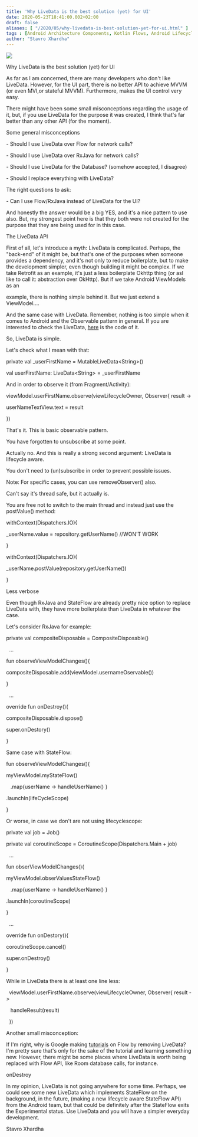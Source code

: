 ```yaml
---
title: 'Why LiveData is the best solution (yet) for UI'
date: 2020-05-23T18:41:00.002+02:00
draft: false
aliases: [ "/2020/05/why-livedata-is-best-solution-yet-for-ui.html" ]
tags : [Android Architecture Components, Kotlin Flows, Android Lifecycle, LiveData, Kotlin Coroutines, Android, Kotlin programming, Android Development]
author: "Stavro Xhardha"
---
```


  

[![](https://1.bp.blogspot.com/-7h3jvvtkTho/XslQLFl4LSI/AAAAAAAATmc/3J3OIxB0A2snaP26TE9VjmqnHeej1pvOgCK4BGAsYHg/d/bence-balla-schottner-qdRK3GDo8Ns-unsplash.jpg)](https://1.bp.blogspot.com/-7h3jvvtkTho/XslQLFl4LSI/AAAAAAAATmc/3J3OIxB0A2snaP26TE9VjmqnHeej1pvOgCK4BGAsYHg/bence-balla-schottner-qdRK3GDo8Ns-unsplash.jpg)

  
Why LiveData is the best solution (yet) for UI

As far as I am concerned, there are many developers who don't like LiveData. However, for the UI part, there is no better API to achieve MVVM (or even MVI,or stateful MVVM). Furthermore, makes the UI control very easy.  

  

There might have been some small misconceptions regarding the usage of it, but, if you use LiveData for the purpose it was created, I think that's far better than any other API (for the moment).

  

Some general misconceptions

  

\- Should I use LiveData over Flow for network calls?

  

\- Should I use LiveData over RxJava for network calls?

  

\- Should I use LiveData for the Database? (somehow accepted, I disagree)

  

\- Should I replace everything with LiveData?

  

The right questions to ask:

  

\- Can I use Flow/RxJava instead of LiveData for the UI?

  

And honestly the answer would be a big YES, and it's a nice pattern to use also. But, my strongest point here is that they both were not created for the purpose that they are being used for in this case.

  

The LiveData API

  

First of all, let's introduce a myth: LiveData is complicated. Perhaps, the "back-end" of it might be, but that's one of the purposes when someone provides a dependency, and it's not only to reduce boilerplate, but to make the development simpler, even though building it might be complex. If we take Retrofit as an example, it's just a less boilerplate Okhttp thing (or asI like to call it: abstraction over OkHttp). But if we take Android ViewModels as an

example, there is nothing simple behind it. But we just extend a ViewModel....

  

And the same case with LiveData. Remember, nothing is too simple when it comes to Android and the Observable pattern in general. If you are interested to check the LiveData, [here](https://cs.android.com/androidx/platform/frameworks/support/+/androidx-master-dev:lifecycle/lifecycle-livedata-core/src/main/java/androidx/lifecycle/LiveData.java;l=59?q=LiveData&sq=&ss=androidx%2Fplatform%2Fframeworks%2Fsupport) is the code of it.

  

So, LiveData is simple.

  

Let's check what I mean with that:

  

private val \_userFirstName \= MutableLiveData<String\>()

val userFirstName: LiveData<String\> = \_userFirstName

  

  

And in order to observe it (from Fragment/Activity):

  

 viewModel.userFirstName.observe(viewLifecycleOwner, Observer{ result \->

 userNameTextView.text \= result

 })

  

  

That's it. This is basic observable pattern.

  

You have forgotten to unsubscribe at some point.

  

Actually no. And this is really a strong second argument: LiveData is lifecycle aware.

You don't need to (un)subscribe in order to prevent possible issues.

  

Note: For specific cases, you can use removeObserver() also.

  

Can't say it's thread safe, but it actually is.

  

You are free not to switch to the main thread and instead just use the postValue() method:

  

  

 withContext(Dispatchers.IO){

 \_userName.value \= repository.getUserName() //WON'T WORK

 }

  

  

 withContext(Dispatchers.IO){

 \_userName.postValue(repository.getUserName())

 }

  

  

Less verbose

  

Even though RxJava and StateFlow are already pretty nice option to replace LiveData with, they have more boilerplate than LiveData in whatever the case.

Let's consider RxJava for example:

  

private val compositeDisposable \= CompositeDisposable()

  

  ...  

  

fun observeViewModelChanges(){

 compositeDisposable.add(viewModel.usernameOservable())

 }

  

  ...  

  

override fun onDestroy(){

 compositeDisposable.dispose()

 super.onDestory()

 }

  

  

Same case with StateFlow:

  

  

fun observeViewModelChanges(){

 myViewModel.myStateFlow()

    .map{userName \-> handleUserName() }

 .launchIn(lifeCycleScope)

 }

  

  

Or worse, in case we don't are not using lifecyclescope:

  

  

private val job \= Job()

private val coroutineScope \= CoroutineScope(Dispatchers.Main \+ job)

  

  ...  

  

fun obserViewModelChanges(){

 myViewModel.obserValuesStateFlow()

    .map{userName \-> handleUserName() }

 .launchIn(coroutineScope)

 }

  

  ...  

  

override fun onDestory(){

 coroutineScope.cancel()

 super.onDestroy()

 }

  

  

While in LiveData there is at least one line less:

  

  viewModel.userFirstName.observe(viewLifecycleOwner, Observer{ result \->  

   handleResult(result)

  })

  

  

Another small misconception:

If I'm right, why is Google making [tutorials](https://github.com/googlecodelabs/kotlin-coroutines) on Flow by removing LiveData? I'm pretty sure that's only for the sake of the tutorial and learning something new. However, there might be some places where LiveData is worth being replaced with Flow API, like Room database calls, for instance.

  

onDestroy

  

In my opinion, LiveData is not going anywhere for some time. Perhaps, we could see some new LiveData which implements StateFlow on the background, in the future, (making a new lifecycle aware StateFlow API) from the Android team, but that could be definitely after the StateFlow exits the Experimental status. Use LiveData and you will have a simpler everyday development.

  

Stavro Xhardha